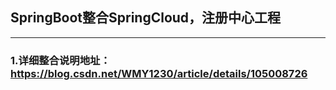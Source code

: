 ## SpringBoot整合SpringCloud，注册中心工程

------

### 1.详细整合说明地址：https://blog.csdn.net/WMY1230/article/details/105008726
